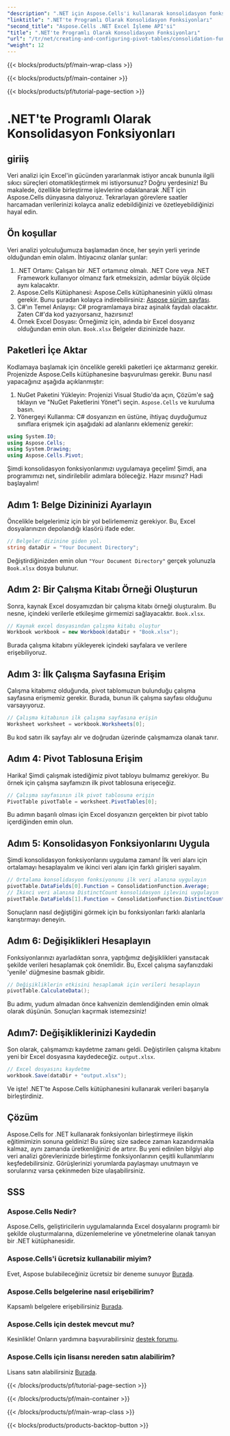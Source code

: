 ```yaml
---
"description": ".NET için Aspose.Cells'i kullanarak konsolidasyon fonksiyonlarını programlı olarak nasıl uygulayacağınızı öğrenin. Veri analizi görevlerinizi verimli bir şekilde otomatikleştirin."
"linktitle": ".NET'te Programlı Olarak Konsolidasyon Fonksiyonları"
"second_title": "Aspose.Cells .NET Excel İşleme API'si"
"title": ".NET'te Programlı Olarak Konsolidasyon Fonksiyonları"
"url": "/tr/net/creating-and-configuring-pivot-tables/consolidation-functions/"
"weight": 12
---
```


{{< blocks/products/pf/main-wrap-class >}}

{{< blocks/products/pf/main-container >}}

{{< blocks/products/pf/tutorial-page-section >}}

# .NET'te Programlı Olarak Konsolidasyon Fonksiyonları

## giriiş
Veri analizi için Excel'in gücünden yararlanmak istiyor ancak bununla ilgili sıkıcı süreçleri otomatikleştirmek mi istiyorsunuz? Doğru yerdesiniz! Bu makalede, özellikle birleştirme işlevlerine odaklanarak .NET için Aspose.Cells dünyasına dalıyoruz. Tekrarlayan görevlere saatler harcamadan verilerinizi kolayca analiz edebildiğinizi ve özetleyebildiğinizi hayal edin.
## Ön koşullar
Veri analizi yolculuğumuza başlamadan önce, her şeyin yerli yerinde olduğundan emin olalım. İhtiyacınız olanlar şunlar:
1. .NET Ortamı: Çalışan bir .NET ortamınız olmalı. .NET Core veya .NET Framework kullanıyor olmanız fark etmeksizin, adımlar büyük ölçüde aynı kalacaktır.
2. Aspose.Cells Kütüphanesi: Aspose.Cells kütüphanesinin yüklü olması gerekir. Bunu şuradan kolayca indirebilirsiniz: [Aspose sürüm sayfası](https://releases.aspose.com/cells/net/).
3. C#'ın Temel Anlayışı: C# programlamaya biraz aşinalık faydalı olacaktır. Zaten C#'da kod yazıyorsanız, hazırsınız!
4. Örnek Excel Dosyası: Örneğimiz için, adında bir Excel dosyanız olduğundan emin olun. `Book.xlsx` Belgeler dizininizde hazır.
## Paketleri İçe Aktar
Kodlamaya başlamak için öncelikle gerekli paketleri içe aktarmanız gerekir. Projenizde Aspose.Cells kütüphanesine başvurulması gerekir. Bunu nasıl yapacağınız aşağıda açıklanmıştır:
1. NuGet Paketini Yükleyin: Projenizi Visual Studio'da açın, Çözüm'e sağ tıklayın ve "NuGet Paketlerini Yönet"i seçin. `Aspose.Cells` ve kuruluma basın.
2. Yönergeyi Kullanma: C# dosyanızın en üstüne, ihtiyaç duyduğumuz sınıflara erişmek için aşağıdaki ad alanlarını eklemeniz gerekir:
```csharp
using System.IO;
using Aspose.Cells;
using System.Drawing;
using Aspose.Cells.Pivot;
```
Şimdi konsolidasyon fonksiyonlarımızı uygulamaya geçelim!
Şimdi, ana programımızı net, sindirilebilir adımlara böleceğiz. Hazır mısınız? Hadi başlayalım!
## Adım 1: Belge Dizininizi Ayarlayın
Öncelikle belgelerimiz için bir yol belirlememiz gerekiyor. Bu, Excel dosyalarınızın depolandığı klasörü ifade eder.
```csharp
// Belgeler dizinine giden yol.
string dataDir = "Your Document Directory";
```
Değiştirdiğinizden emin olun `"Your Document Directory"` gerçek yolunuzla `Book.xlsx` dosya bulunur.
## Adım 2: Bir Çalışma Kitabı Örneği Oluşturun
Sonra, kaynak Excel dosyamızdan bir çalışma kitabı örneği oluşturalım. Bu nesne, içindeki verilerle etkileşime girmemizi sağlayacaktır. `Book.xlsx`.
```csharp
// Kaynak excel dosyasından çalışma kitabı oluştur
Workbook workbook = new Workbook(dataDir + "Book.xlsx");
```
Burada çalışma kitabını yükleyerek içindeki sayfalara ve verilere erişebiliyoruz.
## Adım 3: İlk Çalışma Sayfasına Erişim
Çalışma kitabımız olduğunda, pivot tablomuzun bulunduğu çalışma sayfasına erişmemiz gerekir. Burada, bunun ilk çalışma sayfası olduğunu varsayıyoruz.
```csharp
// Çalışma kitabının ilk çalışma sayfasına erişin
Worksheet worksheet = workbook.Worksheets[0];
```
Bu kod satırı ilk sayfayı alır ve doğrudan üzerinde çalışmamıza olanak tanır.
## Adım 4: Pivot Tablosuna Erişim
Harika! Şimdi çalışmak istediğimiz pivot tabloyu bulmamız gerekiyor. Bu örnek için çalışma sayfamızın ilk pivot tablosuna erişeceğiz.
```csharp
// Çalışma sayfasının ilk pivot tablosuna erişin
PivotTable pivotTable = worksheet.PivotTables[0];
```
Bu adımın başarılı olması için Excel dosyanızın gerçekten bir pivot tablo içerdiğinden emin olun.
## Adım 5: Konsolidasyon Fonksiyonlarını Uygula
Şimdi konsolidasyon fonksiyonlarını uygulama zamanı! İlk veri alanı için ortalamayı hesaplayalım ve ikinci veri alanı için farklı girişleri sayalım.
```csharp
// Ortalama konsolidasyon fonksiyonunu ilk veri alanına uygulayın
pivotTable.DataFields[0].Function = ConsolidationFunction.Average;
// İkinci veri alanına DistinctCount konsolidasyon işlevini uygulayın
pivotTable.DataFields[1].Function = ConsolidationFunction.DistinctCount;
```
Sonuçların nasıl değiştiğini görmek için bu fonksiyonları farklı alanlarla karıştırmayı deneyin.
## Adım 6: Değişiklikleri Hesaplayın
Fonksiyonlarınızı ayarladıktan sonra, yaptığımız değişiklikleri yansıtacak şekilde verileri hesaplamak çok önemlidir. Bu, Excel çalışma sayfanızdaki 'yenile' düğmesine basmak gibidir.
```csharp
// Değişikliklerin etkisini hesaplamak için verileri hesaplayın
pivotTable.CalculateData();
```
Bu adımı, yudum almadan önce kahvenizin demlendiğinden emin olmak olarak düşünün. Sonuçları kaçırmak istemezsiniz!
## Adım7: Değişikliklerinizi Kaydedin
Son olarak, çalışmamızı kaydetme zamanı geldi. Değiştirilen çalışma kitabını yeni bir Excel dosyasına kaydedeceğiz. `output.xlsx`.
```csharp
// Excel dosyasını kaydetme
workbook.Save(dataDir + "output.xlsx");
```
Ve işte! .NET'te Aspose.Cells kütüphanesini kullanarak verileri başarıyla birleştirdiniz.
## Çözüm
Aspose.Cells for .NET kullanarak fonksiyonları birleştirmeye ilişkin eğitimimizin sonuna geldiniz! Bu süreç size sadece zaman kazandırmakla kalmaz, aynı zamanda üretkenliğinizi de artırır. Bu yeni edinilen bilgiyi alıp veri analizi görevlerinizde birleştirme fonksiyonlarının çeşitli kullanımlarını keşfedebilirsiniz. Görüşlerinizi yorumlarda paylaşmayı unutmayın ve sorularınız varsa çekinmeden bize ulaşabilirsiniz.
## SSS
### Aspose.Cells Nedir?
Aspose.Cells, geliştiricilerin uygulamalarında Excel dosyalarını programlı bir şekilde oluşturmalarına, düzenlemelerine ve yönetmelerine olanak tanıyan bir .NET kütüphanesidir.
### Aspose.Cells'i ücretsiz kullanabilir miyim?
Evet, Aspose bulabileceğiniz ücretsiz bir deneme sunuyor [Burada](https://releases.aspose.com).
### Aspose.Cells belgelerine nasıl erişebilirim?
Kapsamlı belgelere erişebilirsiniz [Burada](https://reference.aspose.com/cells/net/).
### Aspose.Cells için destek mevcut mu?
Kesinlikle! Onların yardımına başvurabilirsiniz [destek forumu](https://forum.aspose.com/c/cells/9).
### Aspose.Cells için lisansı nereden satın alabilirim?
Lisans satın alabilirsiniz [Burada](https://purchase.aspose.com/buy).

{{< /blocks/products/pf/tutorial-page-section >}}

{{< /blocks/products/pf/main-container >}}

{{< /blocks/products/pf/main-wrap-class >}}

{{< blocks/products/products-backtop-button >}}